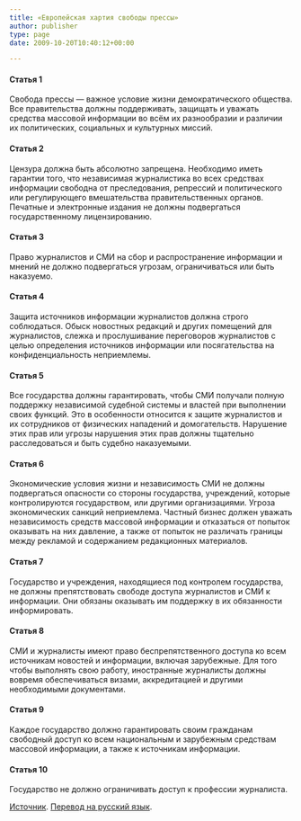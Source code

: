 ```yaml
---
title: «Европейская хартия свободы прессы»
author: publisher
type: page
date: 2009-10-20T10:40:12+00:00

---
```


#### Статья 1

Свобода прессы — важное условие жизни демократического общества. Все правительства должны поддерживать, защищать и уважать средства массовой информации во всём их разнообразии и различии их политических, социальных и культурных миссий.

#### Статья 2
  
Цензура должна быть абсолютно запрещена. Необходимо иметь гарантии того, что независимая журналистика во всех средствах информации свободна от преследования, репрессий и политического или регулирующего вмешательства правительственных органов. Печатные и электронные издания не должны подвергаться государственному лицензированию.

#### Статья 3

Право журналистов и СМИ на сбор и распространение информации и мнений не должно подвергаться угрозам, ограничиваться или быть наказуемо.

#### Статья 4

Защита источников информации журналистов должна строго соблюдаться. Обыск новостных редакций и других помещений для журналистов, слежка и прослушивание переговоров журналистов с целью определения источников информации или посягательства на конфиденциальность неприемлемы.

#### Статья 5

Все государства должны гарантировать, чтобы СМИ получали полную поддержку независимой судебной системы и властей при выполнении своих функций. Это в особенности относится к защите журналистов и их сотрудников от физических нападений и домогательств. Нарушение этих прав или угрозы нарушения этих прав должны тщательно расследоваться и быть судебно наказуемыми.

#### Статья 6

Экономические условия жизни и независимость СМИ не должны подвергаться опасности со стороны государства, учреждений, которые контролируются государством, или другими организациями. Угроза экономических санкций неприемлема. Частный бизнес должен уважать независимость средств массовой информации и отказаться от попыток оказывать на них давление, а также от попыток не различать границы между рекламой и содержанием редакционных материалов.

#### Статья 7

Государство и учреждения, находящиеся под контролем государства, не должны препятствовать свободе доступа журналистов и СМИ к информации. Они обязаны оказывать им поддержку в их обязанности информировать.

#### Статья 8

СМИ и журналисты имеют право беспрепятственного доступа ко всем источникам новостей и информации, включая зарубежные. Для того чтобы выполнять свою работу, иностранные журналисты должны вовремя обеспечиваться визами, аккредитацией и другими необходимыми документами.

#### Статья 9

Каждое государство должно гарантировать своим гражданам свободный доступ ко всем национальным и зарубежным средствам массовой информации, а также к источникам информации.

#### Статья 10

Государство не должно ограничивать доступ к профессии журналиста.

[Источник][1]. [Перевод на русский язык][2].

 [1]: http://www.pressfreedom.eu/en/index.php
 [2]: http://www.chaskor.ru/p.php?id=6790